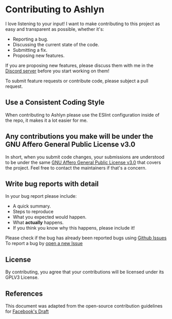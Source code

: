 
# Contributing to Ashlyn

I love listening to your input! I want to make contributing to this project as easy and transparent as possible, whether it's:

- Reporting a bug.
- Discussing the current state of the code.
- Submitting a fix.
- Proposing new features.

If you are proposing new features, please discuss them with me in the [Discord server](https://discord.gg/wfyhsxZ6CV) before you start working on them!

To submit feature requests or contribute code, please subject a pull request.

## Use a Consistent Coding Style

When contributing to Ashlyn please use the ESlint configuration inside of the repo, it makes it a lot easier for me.

## Any contributions you make will be under the GNU Affero General Public License v3.0
In short, when you submit code changes, your submissions are understood to be under the same [GNU Affero General Public License v3.0](https://www.gnu.org/licenses/agpl-3.0.en.html) that covers the project. Feel free to contact the maintainers if that's a concern.

## Write bug reports with detail
In your bug report please include:
- A quick summary.
- Steps to reproduce
- What you expected would happen.
- What **actually** happens.
- If you think you know why this happens, please include it!

Please check if the bug has already been reported bugs using [Github Issues](https://github.com/Spencer-0003/Ashlyn/issues)
To report a bug by [open a new Issue](https://github.com/Spencer/Ashlyn/issues/new)

## License
By contributing, you agree that your contributions will be licensed under its GPLV3 License.

## References
This document was adapted from the open-source contribution guidelines for [Facebook's Draft](https://github.com/facebook/draft-js/blob/a9316a723f9e918afde44dea68b5f9f39b7d9b00/CONTRIBUTING.md)
